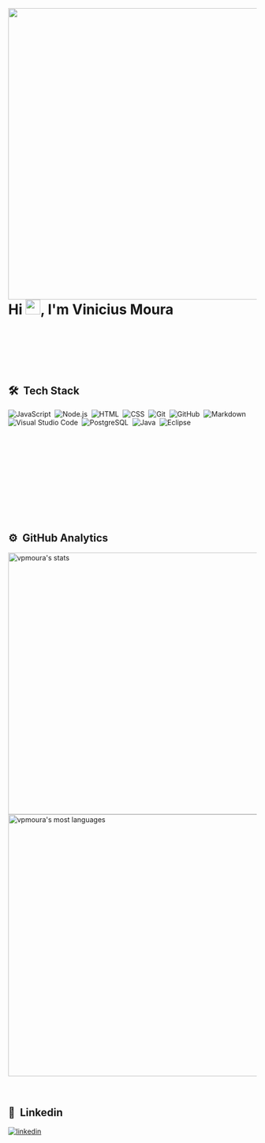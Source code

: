 <img align="right" height="590cm" src="https://raw.githubusercontent.com/gist/vpmoura/24da3d100fd7e0f6e827e7a6ec9e112f/raw/e6b37a36a44b57f4bedf689c6f62c2fa5cb3c39e/githubcard.svg"/>

<h1 align="left">Hi <img src="https://raw.githubusercontent.com/kaueMarques/kaueMarques/master/hi.gif" width="30px">, I'm Vinicius Moura</h1>

<br>
<br>
<br>
<br>
<br>

## 🛠 &nbsp;Tech Stack

![JavaScript](https://img.shields.io/badge/-JavaScript-05122A?style=flat&logo=javascript)&nbsp;
![Node.js](https://img.shields.io/badge/-Node.js-05122A?style=flat&logo=node.js)&nbsp;
![HTML](https://img.shields.io/badge/-HTML-05122A?style=flat&logo=HTML5)&nbsp;
![CSS](https://img.shields.io/badge/-CSS-05122A?style=flat&logo=CSS3&logoColor=1572B6)&nbsp;
![Git](https://img.shields.io/badge/-Git-05122A?style=flat&logo=git)&nbsp;
![GitHub](https://img.shields.io/badge/-GitHub-05122A?style=flat&logo=github)&nbsp;
![Markdown](https://img.shields.io/badge/-Markdown-05122A?style=flat&logo=markdown)&nbsp;
![Visual Studio Code](https://img.shields.io/badge/-Visual%20Studio%20Code-05122A?style=flat&logo=visual-studio-code&logoColor=007ACC)&nbsp;
![PostgreSQL](https://img.shields.io/badge/-PostgreSQL-05122A?style=flat&logo=postgresql)&nbsp;
![Java](https://img.shields.io/badge/-Java-05122A?style=flat&logo=java)&nbsp;
![Eclipse](https://img.shields.io/badge/-Eclipse-05122A?style=flat&logo=eclipse)&nbsp;

<br>
<br>
<br>
<br>
<br>
<br>
<br>
<br>
<br>
<br>

## ⚙️ &nbsp;GitHub Analytics

<p align="left">
<img width="530em" src="https://github-readme-stats.vercel.app/api?username=vpmoura&show_icons=true&theme=vision-friendly-dark" alt="vpmoura's stats"/>
<img width="530em" src="https://github-readme-stats.vercel.app/api/top-langs/?username=vpmoura&layout=compact&theme=vision-friendly-dark" alt="vpmoura's most languages"/>
</p>

<br>

## :link: &nbsp;Linkedin

<p>
<a href="https://www.linkedin.com/in/vinicius-moura-716421214/" target="_blank">
  <img align="center" src="https://img.shields.io/badge/-Vinicius Moura-05122A?style=flat&logo=linkedin" alt="linkedin"/>
</a>
</p>

